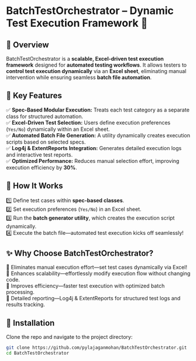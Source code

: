 # BatchTestOrchestrator – Dynamic Test Execution Framework 🚀  

## 🔹 Overview  
BatchTestOrchestrator is a **scalable, Excel-driven test execution framework** designed for **automated testing workflows**. It allows testers to **control test execution dynamically** via an **Excel sheet**, eliminating manual intervention while ensuring seamless **batch file automation**.

## 🚀 Key Features  
✅ **Spec-Based Modular Execution:** Treats each test category as a separate class for structured automation.  
✅ **Excel-Driven Test Selection:** Users define execution preferences (`Yes/No`) dynamically within an Excel sheet.  
✅ **Automated Batch File Generation:** A utility dynamically creates execution scripts based on selected specs.  
✅ **Log4j & ExtentReports Integration:** Generates detailed execution logs and interactive test reports.  
✅ **Optimized Performance:** Reduces manual selection effort, improving execution efficiency by **30%**.

## 🔧 How It Works  
1️⃣ Define test cases within **spec-based classes**.  
2️⃣ Set execution preferences (`Yes/No`) in an Excel sheet.  
3️⃣ Run the **batch generator utility**, which creates the execution script dynamically.  
4️⃣ Execute the batch file—automated test execution kicks off seamlessly!

## ✨ Why Choose BatchTestOrchestrator?  
🔹 Eliminates manual execution effort—set test cases dynamically via Excel!  
🔹 Enhances scalability—effortlessly modify execution flow without changing code.  
🔹 Improves efficiency—faster test execution with optimized batch processing.  
🔹 Detailed reporting—Log4j & ExtentReports for structured test logs and results tracking.  

## 🔗 Installation  
Clone the repo and navigate to the project directory:  
```bash
git clone https://github.com/pylajaganmohan/BatchTestOrchestrator.git
cd BatchTestOrchestrator

